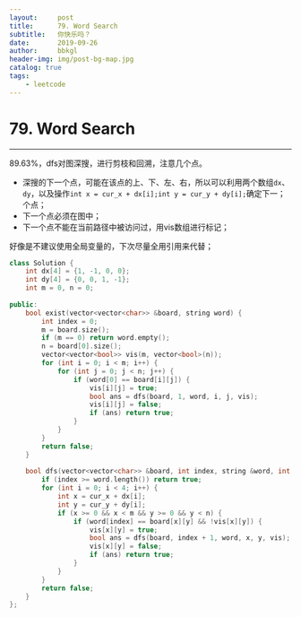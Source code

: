 ```yaml
---
layout:     post
title:      79. Word Search
subtitle:   你快乐吗？
date:       2019-09-26
author:     bbkgl
header-img: img/post-bg-map.jpg
catalog: true
tags:
    - leetcode
---
```


# 79. Word Search

---
89.63%，dfs对图深搜，进行剪枝和回溯，注意几个点。

- 深搜的下一个点，可能在该点的上、下、左、右，所以可以利用两个数组`dx`、`dy`，以及操作`int x = cur_x + dx[i];int y = cur_y + dy[i];`确定下一；个点；
- 下一个点必须在图中；
- 下一个点不能在当前路径中被访问过，用vis数组进行标记；

好像是不建议使用全局变量的，下次尽量全用引用来代替；

```cpp
class Solution {
    int dx[4] = {1, -1, 0, 0};
    int dy[4] = {0, 0, 1, -1};
    int m = 0, n = 0;
    
public:
    bool exist(vector<vector<char>> &board, string word) {
        int index = 0;
        m = board.size();
        if (m == 0) return word.empty();
        n = board[0].size();
        vector<vector<bool>> vis(m, vector<bool>(n));
        for (int i = 0; i < m; i++) {
            for (int j = 0; j < n; j++) {
                if (word[0] == board[i][j]) {
                    vis[i][j] = true;
                    bool ans = dfs(board, 1, word, i, j, vis);
                    vis[i][j] = false;
                    if (ans) return true;
                }
            }
        }
        return false;
    }
    
    bool dfs(vector<vector<char>> &board, int index, string &word, int cur_x, int cur_y, vector<vector<bool>> &vis) {
        if (index >= word.length()) return true;
        for (int i = 0; i < 4; i++) {
            int x = cur_x + dx[i];
            int y = cur_y + dy[i];
            if (x >= 0 && x < m && y >= 0 && y < n) {
                if (word[index] == board[x][y] && !vis[x][y]) {
                    vis[x][y] = true;
                    bool ans = dfs(board, index + 1, word, x, y, vis);
                    vis[x][y] = false;
                    if (ans) return true;
                }
            }
        }
        return false;
    }
};
```





